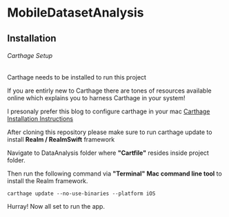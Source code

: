 # MobileDatasetAnalysis

## Installation

###### Carthage Setup

Carthage needs to be installed to run this project

If you are entirly new to Carthage there are tones of resources available online which explains you to harness Carthage in your system!

I presonaly prefer this blog to configure carthage in your mac [Carthage Installation Instructions](https://www.andrewcbancroft.com/2015/07/29/setting-up-carthage-for-the-terminal-timid/)

After cloning this repository please make sure to run carthage update to install **Realm / RealmSwift** framework

Navigate to DataAnalysis folder where **"Cartfile"** resides inside project folder.

Then run the following command via **"Terminal" Mac command line tool** to install the Realm framework.

`carthage update --no-use-binaries --platform iOS`

Hurray! Now all set to run the app.
